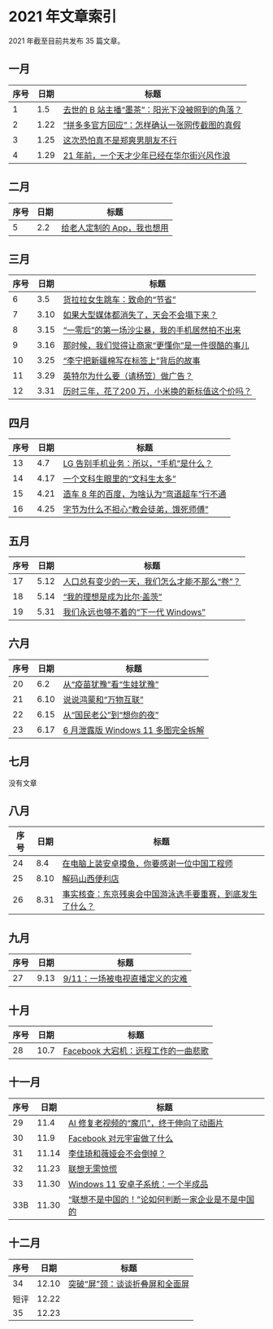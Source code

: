# 2021 年文章索引

2021 年截至目前共发布 35 篇文章。

## 一月

| 序号 | 日期 | 标题                                                        |
| ---- | ---- | ----------------------------------------------------------- |
| 1    | 1.5  | [去世的 B 站主播“墨茶”：阳光下没被照到的角落？](/2021/0122) |
| 2    | 1.22 | [“拼多多官方回应”：怎样确认一张网传截图的真假](/2021/0105)  |
| 3    | 1.25 | [这次恐怕真不是郑爽男朋友不行](/2021/0125)                  |
| 4    | 1.29 | [21 年前，一个天才少年已经在华尔街兴风作浪](/2021/0129)     |

## 二月

| 序号 | 日期 | 标题                                     |
| ---- | ---- | ---------------------------------------- |
| 5    | 2.2  | [给老人定制的 App，我也想用](/2021/0202) |

## 三月

| 序号 | 日期 | 标题                                                         |
| ---- | ---- | ------------------------------------------------------------ |
| 6    | 3.5  | [货拉拉女生跳车：致命的“节省”](/2021/0305)                   |
| 7    | 3.10 | [如果大型媒体都消失了，天会不会塌下来？](/2021/0310)         |
| 8    | 3.15 | [“一零后”的第一场沙尘暴，我的手机居然拍不出来](/2021/0315)   |
| 9    | 3.16 | [那时候，我们觉得让商家“更懂你”是一件很酷的事儿](/2021/0316) |
| 10   | 3.25 | [“李宁把新疆棉写在标签上”背后的故事](/2021/0325)             |
| 11   | 3.29 | [英特尔为什么要（请杨笠）做广告？](/2021/0329)               |
| 12   | 3.31 | [历时三年，花了200 万，小米换的新标值这个价吗？](/2021/0331) |

## 四月

| 序号 | 日期 | 标题                                                    |
| ---- | ---- | ------------------------------------------------------- |
| 13   | 4.7  | [LG 告别手机业务：所以，“手机”是什么？](/2021/0407)     |
| 14   | 4.17 | [一个文科生眼里的“文科生太多”](/2021/0417)              |
| 15   | 4.21 | [造车 8 年的百度，为啥认为“弯道超车”行不通](/2021/0421) |
| 16   | 4.25 | [字节为什么不担心“教会徒弟，饿死师傅”](/2021/0425)      |

## 五月

| 序号 | 日期 | 标题                                                       |
| ---- | ---- | ---------------------------------------------------------- |
| 17   | 5.12 | [人口总有变少的一天，我们怎么才能不那么“卷”？](/2021/0512) |
| 18   | 5.14 | [“我的理想是成为比尔·盖茨”](/2021/0514)                    |
| 19   | 5.31 | [我们永远也够不着的“下一代 Windows”](/2021/0531)           |

## 六月

| 序号 | 日期 | 标题                                             |
| ---- | ---- | ------------------------------------------------ |
| 20   | 6.2  | [从“疫苗犹豫”看“生娃犹豫”](/2021/0602)           |
| 21   | 6.10 | [说说鸿蒙和“万物互联”](/2021/0610)               |
| 22   | 6.15 | [从“国民老公”到“想你的夜”](/2021/0615)           |
| 23   | 6.17 | [6 月泄露版 Windows 11 多图完全拆解](/2021/0617) |

## 七月

没有文章

## 八月

| 序号 | 日期 | 标题                                                         |
| ---- | ---- | ------------------------------------------------------------ |
| 24   | 8.4  | [在电脑上装安卓摸鱼，你要感谢一位中国工程师](/2021/0804)     |
| 25   | 8.10 | [解码山西便利店](/2021/0810)                                 |
| 26   | 8.31 | [事实核查：东京残奥会中国游泳选手要重赛，到底发生了什么？](/2021/0831) |

## 九月

| 序号 | 日期 | 标题                                         |
| ---- | ---- | -------------------------------------------- |
| 27   | 9.13 | [9/11：一场被电视直播定义的灾难](/2021/0913) |

## 十月

| 序号 | 日期 | 标题                                              |
| ---- | ---- | ------------------------------------------------- |
| 28   | 10.7 | [Facebook 大宕机：远程工作的一曲悲歌](/2021/1007) |

## 十一月

| 序号 | 日期  | 标题                                                         |
| ---- | ----- | ------------------------------------------------------------ |
| 29   | 11.4  | [AI 修复老视频的“魔爪”，终于伸向了动画片](/2021/1104)        |
| 30   | 11.9  | [Facebook 对元宇宙做了什么](/2021/1109)                      |
| 31   | 11.14 | [李佳琦和薇娅会不会倒掉？](/2021/1114)                       |
| 32   | 11.23 | [联想无需惊慌](/2021/1123)                                   |
| 33   | 11.30 | [Windows 11 安卓子系统：一个半成品](/2021/1130)              |
| 33B  | 11.30 | [“联想不是中国的！”论如何判断一家企业是不是中国的](/2021/1130B) |

## 十二月

| 序号 | 日期  | 标题                                         |
| ---- | ----- | -------------------------------------------- |
| 34   | 12.10 | [突破“屏”颈：谈谈折叠屏和全面屏](/2021/1210) |
| 短评 | 12.22 |                                              |
| 35   | 12.23 |                                              |

